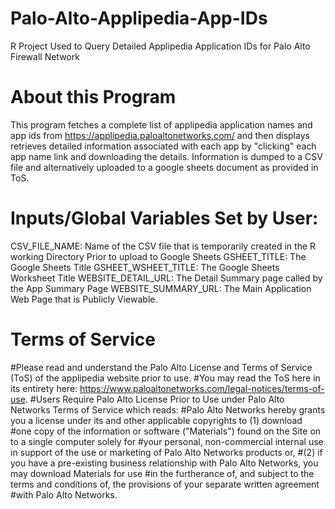 # Palo-Alto-Applipedia-App-IDs
R Project Used to Query Detailed Applipedia Application IDs for Palo Alto Firewall Network

# About this Program
This program fetches a complete list of applipedia application names and app ids from 
https://applipedia.paloaltonetworks.com/ and then displays retrieves detailed information associated with each app by
"clicking" each app name link and downloading the details.  Information is dumped to a CSV file and alternatively uploaded
to a google sheets document as provided in ToS.

# Inputs/Global Variables Set by User:  
CSV_FILE_NAME:  Name of the CSV file that is temporarily created in the R working Directory Prior to upload to Google Sheets
GSHEET_TITLE:  The Google Sheets Title
GSHEET_WSHEET_TITLE:  The Google Sheets Worksheet Title
WEBSITE_DETAIL_URL:  The Detail Summary page called by the App Summary Page
WEBSITE_SUMMARY_URL:  The Main Application Web Page that is Publicly Viewable.

# Terms of Service
#Please read and understand the Palo Alto License and Terms of Service (ToS) of the applipedia website prior to use.
#You may read the ToS here in its entirety here:  https://www.paloaltonetworks.com/legal-notices/terms-of-use.
#Users Require Palo Alto License Prior to Use under Palo Alto Networks Terms of Service which reads:
#Palo Alto Networks hereby grants you a license under its and other applicable copyrights to (1) download 
#one copy of the information or software ("Materials") found on the Site on to a single computer solely for 
#your personal, non-commercial internal use in support of the use or marketing of Palo Alto Networks products or, 
#(2) if you have a pre-existing business relationship with Palo Alto Networks, you may download Materials for use 
#in the furtherance of, and subject to the terms and conditions of, the provisions of your separate written agreement 
#with Palo Alto Networks. 
